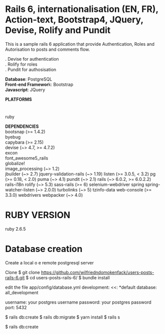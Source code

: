 # Rails 6, internationalisation (EN, FR), Action-text, Bootstrap4, JQuery, Devise, Rolify and Pundit

This is a sample rails 6 application that provide Authentication, Roles and Autorisation to posts and comments flow.

. Devise for authentication  <br />
. Rolify for roles <br />
. Pundit for authosisation <br />


 **Database**: PostgreSQL <br />
 **Front-end Framewor**k: Bootstrap <br />
 **Javascript**: JQuery <br />


 **PLATFORMS**  <br />
#
   ruby <br />

 **DEPENDENCIES** <br />
  bootsnap (>= 1.4.2) <br />
  byebug <br />
  capybara (>= 2.15)  
  devise (~> 4.7, >= 4.7.2)  
  excon  
  font_awesome5_rails  
  globalize!  
  image_processing (~> 1.2)  
  jbuilder (~> 2.7)
  jquery-validation-rails (~> 1.19)
  listen (>= 3.0.5, < 3.2)
  pg (>= 0.18, < 2.0)
  puma (~> 4.1)
  pundit (~> 2.1)
  rails (~> 6.0.2, >= 6.0.2.2)
  rails-i18n
  rolify (~> 5.3)
  sass-rails (>= 6)
  selenium-webdriver
  spring
  spring-watcher-listen (~> 2.0.0)
  turbolinks (~> 5)
  tzinfo-data
  web-console (>= 3.3.0)
  webdrivers
  webpacker (~> 4.0)

# RUBY VERSION
   ruby 2.6.5

# Database creation
  Create a local o e remote postgresql server
  
 Clone
$ git clone https://github.com/wilfriedndomokenfack/users-posts-rails-6.git
$ cd users-posts-rails-6/
$ bundle install

edit the file app/config/database.yml
development:
  <<: *default
  database: all_development

  username: your postgres username
  password: your postgres password
  port: 5432
 
 $ rails db:create
 $ rails db:migrate
 $ yarn install
 $ rails s
 
 


$ rails db:create
